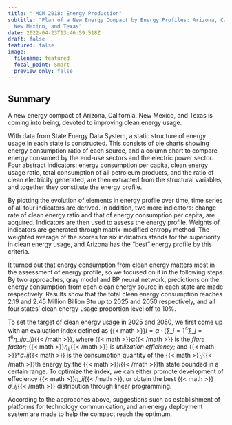 ```yaml
---
title: " MCM 2018: Energy Production"
subtitle: "Plan of a New Energy Compact by Energy Profiles: Arizona, California,
  New Mexico, and Texas"
date: 2022-04-23T13:46:59.518Z
draft: false
featured: false
image:
  filename: featured
  focal_point: Smart
  preview_only: false
---
```

## **Summary**

A new energy compact of Arizona, California, New Mexico, and Texas is coming into being, devoted to improving clean energy usage.

With data from State Energy Data System, a static structure of energy usage in each state is constructed. This consists of pie charts showing energy consumption ratio of each source, and a column chart to compare energy consumed by the end-use sectors and the electric power sector. Four abstract indicators: energy consumption per capita, clean energy usage ratio, total consumption of all petroleum products, and the ratio of clean electricity generated, are then extracted from the structural variables, and together they constitute the energy profile.

By plotting the evolution of elements in energy profile over time, time series of all four indicators are derived. In addition, two more indicators: change rate of clean energy ratio and that of energy consumption per capita, are acquired. Indicators are then used to assess the energy profile. Weights of indicators are generated through matrix-modified entropy method. The weighted average of the scores for six indicators stands for the superiority in clean energy usage, and Arizona has the “best” energy profile by this criteria.

It turned out that energy consumption from clean energy matters most in the assessment of energy profile, so we focused on it in the following steps. By two approaches, gray model and BP neural network, predictions on the energy consumption from each clean energy source in each state are made respectively. Results show that the total clean energy consumption reaches 2.19 and 2.45 Million Billion Btu up to 2025 and 2050 respectively, and all four states’ clean energy usage proportion level off to 10%.

To set the target of clean energy usage in 2025 and 2050, we first come up with an evaluation index defined as {{< math >}}$I= \alpha \cdot\left(\sum\_{i=1}^{4}\sum\_{j = 1}^{6}\eta\_{ij} \sigma\_{ij}\right)${{< /math >}}, where {{< math >}}$\alpha${{< /math >}} is the *flare factor*; {{< math >}}$\eta_{ij}${{< /math >}} is *utilization efficiency*; and {{< math >}}$*\sigma_*{i j}${{< math >}} is the consumption quantity of the {{< math >}}$j${{< /math >}}th energy by the {{< math >}}$i${{< /math >}}th state bounded in a certain range. To optimize the index, we can either promote development of effeciency {{< math >}}$\eta\_{i j}${{< /math >}}, or obtain the best {{< math >}}$\sigma\_{i j}${{< /math >}} distribution through linear programming.

According to the approaches above, suggestions such as establishment of platforms for technology communication, and an energy deployment system are made to help the compact reach the optimum.